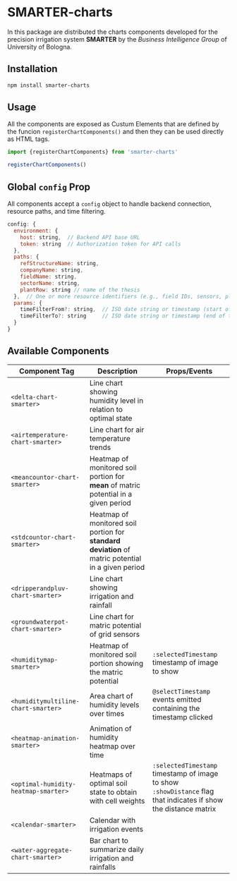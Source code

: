 # SMARTER-charts

In this package are distributed the charts components developed for the precision irrigation system **SMARTER** by the *Business Intelligence Group* of University of Bologna.


## Installation
```bash
npm install smarter-charts
```
## Usage

All the components are exposed as Custum Elements that are defined by the funcion `registerChartComponents()` and then they can be used directly as HTML tags. 

```js
import {registerChartComponents} from 'smarter-charts'

registerChartComponents()

```

## Global `config` Prop

All components accept a `config` object to handle backend connection, resource paths, and time filtering.

```js
config: {
  environment: {
    host: string,  // Backend API base URL
    token: string  // Authorization token for API calls
  },
  paths: {
    refStructureName: string,
    companyName: string,
    fieldName: string,
    sectorName: string,
    plantRow: string // name of the thesis
  },  // One or more resource identifiers (e.g., field IDs, sensors, plots)
  params: {
    timeFilterFrom?: string,  // ISO date string or timestamp (start of time range)
    timeFilterTo?: string     // ISO date string or timestamp (end of time range)
  }
}
```

## Available Components

| Component Tag| Description| Props/Events|
|----------------------------------------------|-------------------------------------------------------------------------|---|
| `<delta-chart-smarter>`                      | Line chart showing humidity level in relation to optimal state ||
| `<airtemperature-chart-smarter>`             | Line chart for air temperature trends |
| `<meancountor-chart-smarter>`                | Heatmap of monitored soil portion for **mean** of matric potential in a given period|
| `<stdcountor-chart-smarter>`                 | Heatmap of monitored soil portion for **standard deviation** of matric potential in a given period |
| `<dripperandpluv-chart-smarter>`             | Line chart showing irrigation and rainfall |
| `<groundwaterpot-chart-smarter>`             | Line chart for matric potential of grid sensors |
| `<humiditymap-smarter>`                      | Heatmap of monitored soil portion showing the matric potential | `:selectedTimestamp` timestamp of image to show
| `<humiditymultiline-chart-smarter>`          | Area chart of humidity levels over times | `@selectTimestamp` events emitted containing the timestamp clicked
| `<heatmap-animation-smarter>`                | Animation of humidity heatmap over time |
| `<optimal-humidity-heatmap-smarter>`         | Heatmaps of optimal soil state to obtain with cell weights | `:selectedTimestamp` timestamp of image to show <br>`:showDistance` flag that indicates if show the distance matrix
| `<calendar-smarter>`                         | Calendar with irrigation events |
| `<water-aggregate-chart-smarter>`            | Bar chart to summarize daily irrigation and rainfalls|


